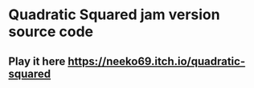 # Quadratic Squared jam version source code

## Play it here https://neeko69.itch.io/quadratic-squared
